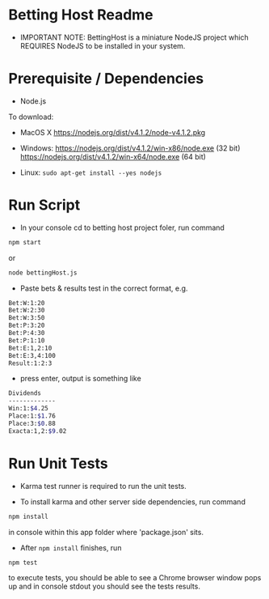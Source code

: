 # Betting Host Readme

* IMPORTANT NOTE: BettingHost is a miniature NodeJS project which REQUIRES NodeJS to be installed in your system.

# Prerequisite / Dependencies

 * Node.js

To download: 
 
 * MacOS X
 https://nodejs.org/dist/v4.1.2/node-v4.1.2.pkg

 * Windows:
 https://nodejs.org/dist/v4.1.2/win-x86/node.exe  (32 bit)
 https://nodejs.org/dist/v4.1.2/win-x64/node.exe  (64 bit)

* Linux:
 ```sudo apt-get install --yes nodejs```


# Run Script

 * In your console cd to betting host project foler, run command 
 
 ```sh
 npm start
 ``` 
 
 or 
 
 ```sh
 node bettingHost.js
 ```

 * Paste bets & results test in the correct format, e.g.

```sh
Bet:W:1:20                                     
Bet:W:2:30
Bet:W:3:50
Bet:P:3:20
Bet:P:4:30
Bet:P:1:10
Bet:E:1,2:10
Bet:E:3,4:100
Result:1:2:3
```

* press enter, output is something like

```sh
Dividends
-------------
Win:1:$4.25
Place:1:$1.76
Place:3:$0.88
Exacta:1,2:$9.02
```

# Run Unit Tests

 * Karma test runner is required to run the unit tests.

 * To install karma and other server side dependencies,  run command 
 
 ```sh
 npm install
 ```  
 
 in console within this app folder where 'package.json' sits.

 * After ```npm install``` finishes,  run  
 
 ```sh
 npm test
 ```  
 
 to execute tests, you should be able to see a Chrome browser window pops up and in console stdout you should see the tests results.








